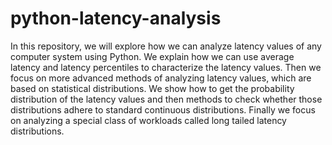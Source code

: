 # python-latency-analysis
In this repository, we will explore how we can analyze latency values of any computer system using Python. We explain how we can use average latency and latency percentiles to characterize the latency values. Then we focus on more advanced methods of analyzing latency values, which are based on statistical distributions. We show how to get the probability distribution of the latency values and then methods to check whether those distributions adhere to standard continuous distributions. Finally we focus on analyzing a special class of workloads called long tailed latency distributions. 
